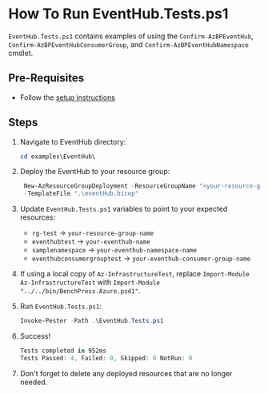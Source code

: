 # How To Run EventHub.Tests.ps1

`EventHub.Tests.ps1` contains examples of using the `Confirm-AzBPEventHub`, `Confirm-AzBPEventHubConsumerGroup`,
and `Confirm-AzBPEventHubNamespace` cmdlet.

## Pre-Requisites

- Follow the [setup instructions](../README.md)

## Steps

1. Navigate to EventHub directory:

   ```Powershell
   cd examples\EventHub\
   ```

1. Deploy the EventHub to your resource group:

   ```Powershell
    New-AzResourceGroupDeployment -ResourceGroupName "<your-resource-group-name>"`
    -TemplateFile ".\eventHub.bicep"
   ```

1. Update `EventHub.Tests.ps1` variables to point to your expected resources:

   - `rg-test` -> `your-resource-group-name`
   - `eventhubtest` -> `your-eventhub-name`
   - `samplenamespace` -> `your-eventhub-namespace-name`
   - `eventhubconsumergrouptest` -> `your-eventhub-consumer-group-name`

1. If using a local copy of `Az-InfrastructureTest`, replace `Import-Module Az-InfrastructureTest` with
`Import-Module "../../bin/BenchPress.Azure.psd1"`.

1. Run `EventHub.Tests.ps1`:

   ```Powershell
   Invoke-Pester -Path .\EventHub.Tests.ps1
   ```

1. Success!

   ```Powershell
   Tests completed in 952ms
   Tests Passed: 4, Failed: 0, Skipped: 0 NotRun: 0
   ```

1. Don't forget to delete any deployed resources that are no longer needed.
